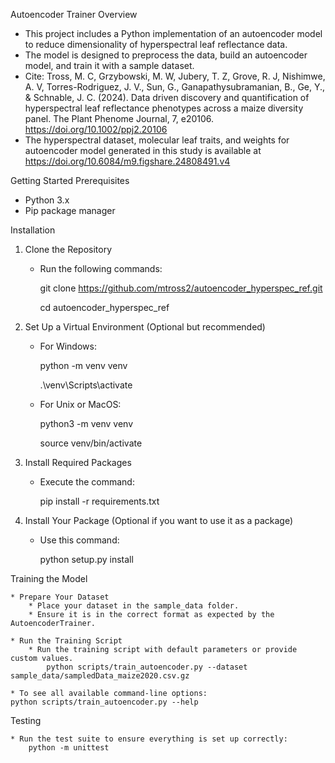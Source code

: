Autoencoder Trainer
Overview

* This project includes a Python implementation of an autoencoder model to reduce dimensionality of hyperspectral leaf reflectance data.
* The model is designed to preprocess the data, build an autoencoder model, and train it with a sample dataset.
* Cite:
Tross, M. C, Grzybowski, M. W, Jubery, T. Z, Grove, R. J, Nishimwe, A. V, Torres-Rodriguez, J. V., Sun, G., Ganapathysubramanian, B., Ge, Y., & Schnable, J. C. (2024). Data driven discovery and quantification of hyperspectral leaf reflectance phenotypes across a maize diversity panel. The Plant Phenome Journal, 7, e20106. https://doi.org/10.1002/ppj2.20106
* The hyperspectral dataset, molecular leaf traits, and weights for autoencoder model generated in this study is available at https://doi.org/10.6084/m9.figshare.24808491.v4

Getting Started
Prerequisites

* Python 3.x
* Pip package manager

Installation

1. Clone the Repository
    * Run the following commands:

    	git clone https://github.com/mtross2/autoencoder_hyperspec_ref.git

    	cd autoencoder_hyperspec_ref

2. Set Up a Virtual Environment (Optional but recommended)

    * For Windows:

        python -m venv venv

        .\venv\Scripts\activate

    * For Unix or MacOS:
    
        python3 -m venv venv

        source venv/bin/activate

3. Install Required Packages

    * Execute the command:

        pip install -r requirements.txt

4. Install Your Package (Optional if you want to use it as a package)

    * Use this command:

        python setup.py install

Training the Model

    * Prepare Your Dataset
        * Place your dataset in the sample_data folder.
        * Ensure it is in the correct format as expected by the AutoencoderTrainer.

    * Run the Training Script
        * Run the training script with default parameters or provide custom values.
            python scripts/train_autoencoder.py --dataset sample_data/sampledData_maize2020.csv.gz

    * To see all available command-line options:
	python scripts/train_autoencoder.py --help

Testing

    * Run the test suite to ensure everything is set up correctly:
        python -m unittest
